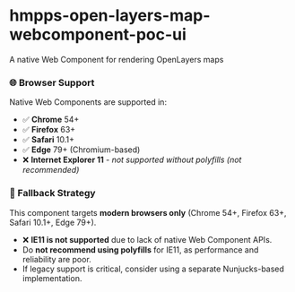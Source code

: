 # hmpps-open-layers-map-webcomponent-poc-ui
A native Web Component for rendering OpenLayers maps

### 🌐 Browser Support

Native Web Components are supported in:

- ✅ **Chrome** 54+
- ✅ **Firefox** 63+
- ✅ **Safari** 10.1+
- ✅ **Edge** 79+ (Chromium-based)
- ❌ **Internet Explorer 11** - _not supported without polyfills (not recommended)_

### 🔄 Fallback Strategy

This component targets **modern browsers only** (Chrome 54+, Firefox 63+, Safari 10.1+, Edge 79+).

- ❌ **IE11 is not supported** due to lack of native Web Component APIs.
- Do **not recommend using polyfills** for IE11, as performance and reliability are poor.
- If legacy support is critical, consider using a separate Nunjucks-based implementation.



